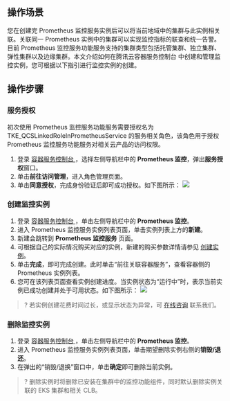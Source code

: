 




## 操作场景

您在创建完 Prometheus 监控服务实例后可以将当前地域中的集群与此实例相关联。关联同一 Prometheus 实例中的集群可以实现监控指标的联查和统一告警。目前 Prometheus 监控服务功能服务支持的集群类型包括托管集群、独立集群、弹性集群以及边缘集群。本文介绍如何在腾讯云容器服务控制台 中创建和管理监控实例，您可根据以下指引进行监控实例的创建。

## 操作步骤

### 服务授权

初次使用 Prometheus 监控服务功能服务需要授权名为 TKE_QCSLinkedRoleInPrometheusService 的服务相关角色，该角色用于授权 Prometheus 监控服务功能服务对相关云产品的访问权限。
1. 登录 [容器服务控制台 ](https://console.cloud.tencent.com/tke2)，选择左侧导航栏中的 **Prometheus 监控**，弹出**服务授权**窗口。
2. 单击**前往访问管理**，进入角色管理页面。
3. 单击**同意授权**，完成身份验证后即可成功授权。如下图所示：
![](https://main.qcloudimg.com/raw/7d4efd48bb111c7a499c486e5ec8dae4.png)


### 创建监控实例
1. 登录 [容器服务控制台 ](https://console.cloud.tencent.com/tke2)，单击左侧导航栏中的 **Prometheus 监控**。
2. 进入 Prometheus 监控服务实例列表页面，单击实例列表上方的**新建**。
3. 新建会跳转到 **Prometheus 监控服务** 页面。
4. 可根据自己的实际情况购买对应的实例，新建的购买参数详情请参见 [创建实例](https://cloud.tencent.com/document/product/1416/55982)。
5. 单击**完成**，即可完成创建。此时单击“前往关联容器服务”，查看容器侧的 Prometheus 实例列表。
6. 您可在该列表页面查看实例创建进度。当实例状态为“运行中”时，表示当前实例已成功创建并处于可用状态。如下图所示：
    ![](https://qcloudimg.tencent-cloud.cn/raw/3e1ddebff53beaf706021a47f7c2e603.png)
>? 若实例创建花费时间过长，或显示状态为异常，可 [在线咨询](https://cloud.tencent.com/online-service?from=doc_457) 联系我们。



### 删除监控实例
1. 登录 [容器服务控制台 ](https://console.cloud.tencent.com/tke2)，单击左侧导航栏中的 **Prometheus 监控**。
2. 进入 Prometheus 监控服务实例列表页面，单击期望删除实例右侧的**销毁/退还**。
3. 在弹出的“销毁/退换”窗口中，单击**确定**即可删除当前实例。
>? 删除实例时将删除已安装在集群中的监控功能组件，同时默认删除实例关联的 EKS 集群和相关 CLB。

